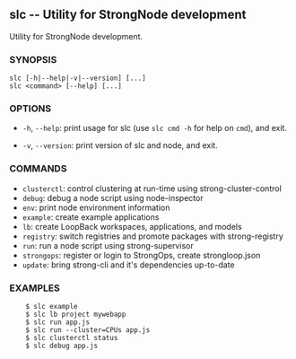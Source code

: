 ## slc -- Utility for StrongNode development

Utility for StrongNode development.

### SYNOPSIS

    slc [-h|--help|-v|--version] [...]
    slc <command> [--help] [...]

### OPTIONS

* `-h`, `--help`:
  print usage for slc (use `slc cmd -h` for help on `cmd`), and exit.

* `-v`, `--version`:
  print version of slc and node, and exit.

### COMMANDS

* `clusterctl`: control clustering at run-time using strong-cluster-control
* `debug`: debug a node script using node-inspector
* `env`: print node environment information
* `example`: create example applications
* `lb`: create LoopBack workspaces, applications, and models
* `registry`: switch registries and promote packages with strong-registry
* `run`: run a node script using strong-supervisor
* `strongops`: register or login to StrongOps, create strongloop.json
* `update`: bring strong-cli and it's dependencies up-to-date

### EXAMPLES

        $ slc example
        $ slc lb project mywebapp
        $ slc run app.js
        $ slc run --cluster=CPUs app.js
        $ slc clusterctl status
        $ slc debug app.js
